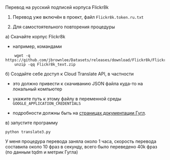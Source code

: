 Перевод на русский подписей корпуса Flickr8k

1) Перевод уже включён в проект, файл `Flickr8k.token.ru.txt`

2) Для самостоятельного повторения процедуры

а) Скачайте корпус Flickr8k

- например, командами

```shell
    wget -q https://github.com/jbrownlee/Datasets/releases/download/Flickr8k/Flickr8k_text.zip
    unzip -qq Flickr8k_text.zip
```

б) Создайте себе доступ к Cloud Translate API, в частности

- это должно привести к скачиванию JSON файла куда-то на локальный компьютер

- укажите путь к этому файлу в переменной среды `GOOGLE_APPLICATION_CREDENTIALS`

- подробности должны быть на [страницах документации Гугл](https://cloud.google.com/translate/docs/setup#creating_service_accounts_and_keys).

в) запустите программу

```shell
python translate3.py
```

У меня процедура перевода заняла около 1 часа, скорость перевода составила около 10 фраз в секунду, всего было переведено 40k фраз (по данным tqdm и метрик Гугла)
